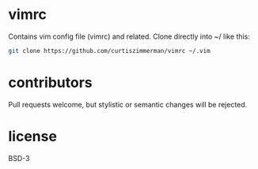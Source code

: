 vimrc
====

Contains vim config file (vimrc) and related. Clone directly into ~/ like this:

```sh
git clone https://github.com/curtiszimmerman/vimrc ~/.vim
```

contributors
====

Pull requests welcome, but stylistic or semantic changes will be rejected.

license
====

BSD-3
